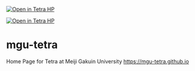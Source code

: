 
[![Open in Tetra HP](https://classroom.github.com/assets/launch-codespace-2972f46106e565e64193e422d61a12cf1da4916b45550586e14ef0a7c637dd04.svg)]([https://classroom.github.com/open-in-codespaces?assignment_repo_id=19888674](https://mgu-tetra.github.io))

[![Open in Tetra HP](https://classroom.github.com/assets/launch-codespace-2972f46106e565e64193e422d61a12cf1da4916b45550586e14ef0a7c637dd04.svg)](https://mgu-tetra.github.io)

# mgu-tetra
Home Page for Tetra at Meiji Gakuin University
https://mgu-tetra.github.io
